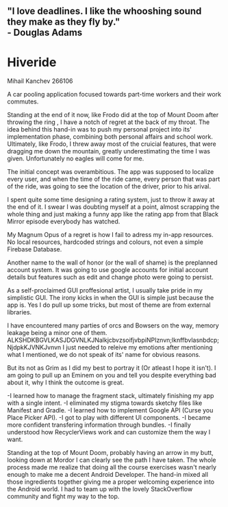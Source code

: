## "I love deadlines. I like the whooshing sound they make as they fly by." </br> - Douglas Adams



# Hiveride
Mihail Kanchev
266106

A car pooling application focused towards part-time workers and their work commutes.

Standing at the end of it now, like Frodo did at the top of Mount Doom after throwing the ring , I have a notch of regret at the back
of my throat. The idea behind this hand-in was to push my personal project into its' implementation phase, combining both personal affairs and 
school work. Ultimately, like Frodo, I threw away most of the cruicial features, that were dragging me down the mountain, greatly
underestimating the time I was given. Unfortunately no eagles will come for me.

The initial concept was overambitious. The app was supposed to localize every user, and when the time of the ride came, 
every person that was part of the ride, was going to see the location of the driver, prior to his arival.

I spent quite some time designing a rating system, just to throw it away at the end of it. I swear I was doubting myself at a point,
almost scrapping the whole thing and just making a funny app like the rating app from that Black Mirror episode everybody has watched.

My Magnum Opus of a regret is how I fail to adress my in-app resources. No local resources, hardcoded strings and colours,
not even a simple Firebase Database.

Another name to the wall of honor (or the wall of shame) is the preplanned account system. It was going to use google accounts for initial
account details but features such as edit and change photo were going to persist.

As a self-proclaimed GUI proffesional artist, I usually take pride in my simplistic GUI. The irony kicks in when the GUI is simple
just because the app is. Yes I do pull up some tricks, but most of theme are from external libraries.

I have encountered many parties of orcs and Bowsers on the way, memory leakage being a minor one of them.
ALKSHDKBGVLKASJDGVNLKJNalkjcbvzsoifjvbpiNPIznvn;lknffbvlasnbdcp;NjdpkKJVNKJvnvn
I just needed to releive my emotions after mentioning what I mentioned, we do not speak of its' name for obvious reasons.

But its not as Grim as I did my best to portray it (Or atleast I hope it isn't).
I am going to pull up an Eminem on you and tell you despite everything bad about it, why I think the outcome is great.

-I learned how to manage the fragment stack, ultimately finishing my app with a single intent.
-I eliminated my stigma towards sketchy files like Manifest and Gradle.
-I learned how to implement Google API (Curse you Place Picker API).
-I got to play with different UI components.
-I became more confident transfering information through bundles.
-I finally understood how RecyclerViews work and can customize them the way I want.

Standing at the top of Mount Doom, probably having an arrow in my butt, looking down at Mordor I can clearly see the path I have taken. The whole process made me realize that
doing all the course exercises wasn't nearly enough to make me a decent Android Developer. The hand-in mixed all those ingredients together
giving me a proper welcoming experience into the Android world. I had to team up with the lovely StackOverflow community and fight my way
to the top.

